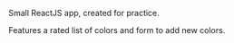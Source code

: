 Small ReactJS app, created for practice.

Features a rated list of colors and form to add new colors.
